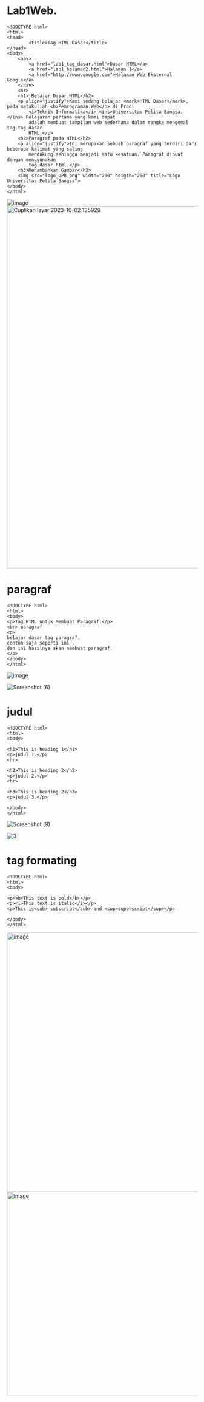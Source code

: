 # Lab1Web.
```
<!DOCTYPE html>
<html>
<head>
        <title>Tag HTML Dasar</title>
</head>
<body>
    <nav>
        <a href="lab1_tag_dasar.html">Dasar HTML</a>
        <a href="lab1_halaman2.html">Halaman 1</a>
        <a href="http://www.google.com">Halaman Web Eksternal Google</a>
    </nav>        
    <hr>
    <h1> Belajar Dasar HTML</h2>
    <p align="justify">Kami sedang belajar <mark>HTML Dasar</mark>, pada matakuliah <b>Pemrograman Web</b> di Prodi
        <i>Teknik Informatika</i> <ins>Universitas Pelita Bangsa.</ins> Pelajaran pertama yang kami dapat
        adalah membuat tampilan web sederhana dalam rangka mengenal tag-tag dasar
        HTML.</p>
    <h2>Paragraf pada HTML</h2>
    <p align="justify">Ini merupakan sebuah paragraf yang terdiri dari beberapa kalimat yang saling
        mendukung sehingga menjadi satu kesatuan. Paragraf dibuat dengan menggunakan
        tag dasar html.</p>
    <h3>Menambahkan Gambar</h3>
    <img src="logo_UPB.png" width="200" heigth="200" title="Logo Universitas Pelita Bangsa">
</body>
</html>
```
![image](https://github.com/riskibowo/Lab1Web./assets/115862112/bdd34215-0bea-42e2-9ad8-96f537b72ba3)
<img width="954" alt="Cuplikan layar 2023-10-02 135929" src="https://github.com/riskibowo/Lab1Web./assets/115862112/02fb418d-c29a-4207-bc21-79d04974d7d4">

# paragraf
```
<!DOCTYPE html>
<html>
<body>
<p>Tag HTML untuk Membuat Paragraf:</p>
<br> paragraf
<p>
belajar dasar tag paragraf.
contoh saja seperti ini .
dan ini hasilnya akan membuat paragraf.
</p>
</body>
</html>
```
![image](https://github.com/riskibowo/Lab1Web./assets/115862112/2b0195a4-de43-48e6-b7a4-81ceeff9447e)

![Screenshot (6)](https://github.com/riskibowo/Lab1Web./assets/115862112/7bcbad7a-76ad-41dc-8867-49df6148a379)

# judul
```
<!DOCTYPE html>
<html>
<body>

<h1>This is heading 1</h1>
<p>judul 1.</p>
<hr>

<h2>This is heading 2</h2>
<p>judul 2.</p>
<hr>

<h3>This is heading 2</h3>
<p>judul 3.</p>

</body>
</html>
```
![Screenshot (9)](https://github.com/riskibowo/Lab1Web./assets/115862112/f44d2afc-bc4c-47cd-a147-587d2d379cc5)

![3](https://github.com/riskibowo/Lab1Web./assets/115862112/78cf0e30-4d09-4386-923f-948469c00755)

# tag formating

```
<!DOCTYPE html>
<html>
<body>

<p><b>This text is bold</b></p>
<p><i>This text is italic</i></p>
<p>This is<sub> subscript</sub> and <sup>superscript</sup></p>

</body>
</html>
```
<img width="683" alt="image" src="https://github.com/riskibowo/Lab1Web./assets/115862112/a5d32fda-fe0f-4997-aebe-a07b76e81606">
<img width="536" alt="image" src="https://github.com/riskibowo/Lab1Web./assets/115862112/f7c622ce-e5ff-4a38-bdc7-cff9a4451bd0">
